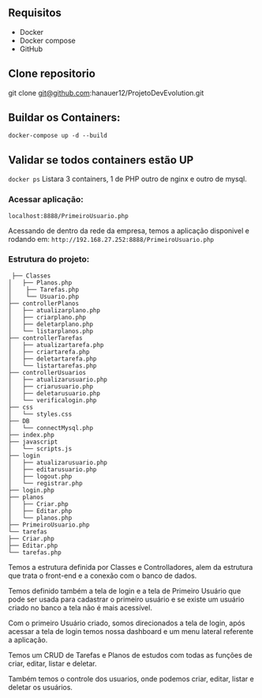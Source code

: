 
## Requisitos

* Docker
* Docker compose
* GitHub

## Clone repositorio

git clone git@github.com:hanauer12/ProjetoDevEvolution.git

## Buildar os Containers:

`docker-compose up -d --build`

## Validar se todos containers estão UP

`docker ps`
Listara 3 containers, 1 de PHP outro de nginx e outro de mysql.

### Acessar aplicação:

`localhost:8888/PrimeiroUsuario.php`

Acessando de dentro da rede da empresa, temos a aplicação disponivel e rodando em:
`http://192.168.27.252:8888/PrimeiroUsuario.php`
### Estrutura do projeto:

` ├── Classes` <br>
`│   ├── Planos.php`<br>
`│    ├── Tarefas.php` <br>
`│    └── Usuario.php` <br>
`├── controllerPlanos` <br>
`│   ├── atualizarplano.php` <br>
`│   ├── criarplano.php` <br>
`│   ├── deletarplano.php` <br>
`│   └── listarplanos.php` <br>
`├── controllerTarefas` <br>
`│   ├── atualizartarefa.php` <br>
`│   ├── criartarefa.php` <br>
`│   ├── deletartarefa.php` <br>
`│   └── listartarefas.php` <br>
`├── controllerUsuarios` <br>
`│   ├── atualizarusuario.php` <br>
`│   ├── criarusuario.php` <br>
`│   ├── deletarusuario.php` <br>
`│   └── verificalogin.php` <br>
`├── css` <br>
`│   └── styles.css` <br>
`├── DB` <br>
`│   └── connectMysql.php` <br>
`├── index.php` <br>
`├── javascript` <br>
`│   └── scripts.js` <br>
`├── login` <br>
`│   ├── atualizarusuario.php` <br>
`│   ├── editarusuario.php` <br>
`│   ├── logout.php` <br>
`│   └── registrar.php` <br>
`├── login.php` <br>
`├── planos` <br>
`│   ├── Criar.php` <br>
`│   ├── Editar.php` <br>
`│   └── planos.php` <br>
`├── PrimeiroUsuario.php` <br>
`└── tarefas` <br>
`├── Criar.php` <br>
`├── Editar.php` <br>
`└── tarefas.php` <br>

Temos a estrutura definida por Classes e Controlladores, alem da estrutura que trata o front-end e a conexão com o banco de dados.

Temos definido também a tela de login e a tela de Primeiro Usuário que pode ser usada  para cadastrar o primeiro usuário e se existe um usuário criado no banco a tela não é mais acessível.

Com o primeiro Usuário criado, somos direcionados a tela de login, após acessar a tela de login temos nossa dashboard e um menu lateral referente a aplicação.

Temos um CRUD de Tarefas e Planos de estudos com todas as funções de criar, editar, listar e deletar.

Também temos o controle dos usuarios, onde podemos criar, editar, listar e deletar os usuários.
